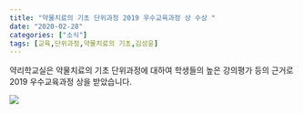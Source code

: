 ```yaml
---
title: "약물치료의 기초 단위과정 2019 우수교육과정 상 수상 "
date: "2020-02-28"
categories: ["소식"]
tags: [교육,단위과정,약물치료의 기초,김성윤]
---
```


약리학교실은 약물치료의 기초 단위과정에 대하여 학생들의 높은 강의평가 등의 근거로 2019 우수교육과정 상을 받았습니다.

![](https://user-images.githubusercontent.com/6946821/99882119-87662400-2c61-11eb-886f-157ce0116d3e.png)

